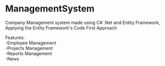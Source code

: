 # ManagementSystem
Company Management system made using C# .Net and Entity Framework,
Applying the Entity Framework's Code First Approach

Features:
<br />
-Employee Management <br />
-Projects Management <br />
-Reports Management <br />
-News
